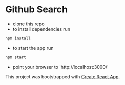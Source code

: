# Github Search

  - clone this repo
  - to install dependencies run 

````npm install````

  - to start the app run

````npm start````

  - point your browser to 'http://localhost:3000/'

This project was bootstrapped with [Create React App](https://github.com/facebookincubator/create-react-app).